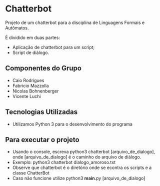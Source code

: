 # Chatterbot

Projeto de um chatterbot para a disciplina de Linguagens Formais e Autômatos.

É dividido em duas partes:
- Aplicação de chatterbot para um script;
- Script de diálogo.


## Componentes do Grupo
- Caio Rodrigues
- Fabricio Mazzolla
- Nicolas Bohnenberger
- Vicente Luchi

## Tecnologias Utilizadas
- Utilizamos Python 3 para o desenvolvimento do programa

## Para executar o projeto
- Usando o console, escreva python3 chatterbot [arquivo_de_dialogo], onde [arquivo_de_dialogo] é o caminho do arquivo de diálogo.
- Exemplo: python3 chatterbot dialogo_amoroso.txt
- Observe que chatterbot é o diretório onde se econtra os scripts e a classe ChatterBot
- Caso não funcione utilize python3 __main__.py [arquivo_de_dialogo]
